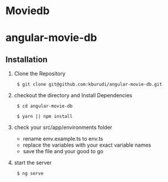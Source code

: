 # Moviedb
# angular-movie-db

Installation
---
1. Clone the Repository

        $ git clone git@github.com:kburudi/angular-movie-db.git
        
2. checkout the directory and Install Dependencies

        $ cd angular-movie-db

        $ yarn || npm install
        
3. check your src/app/environments folder
    - rename emv.example.ts to env.ts
    - replace the variables with your exact variable names
    - save the file and your good to go

4. start the server

        $ ng serve
